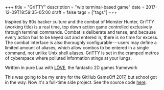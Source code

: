 +++
title = "GriTTY"
description = "wip terminal-based game"
date = 2017-12-09T18:59:35-05:00
draft = false
tags = ["tags"]
+++

Inspired by 80s hacker culture and the combat of Monster Hunter, GriTTY (working title) is a real time, top down action game controlled exclusively through terminal commands. Combat is deliberate and tense, and because every action has to be keyed out and entered in, there is no time for excess. The combat interface is also thoroughly configurable---users may define a limited amount of aliases, which allow combos to be entered in a single command, not unlike Unix shell aliases. GriTTY is set in the cramped metros of cyberspace where polluted information stings at your lungs.

Written in pure Lua with [LÖVE](https://love2d.org/), the fantastic 2D games framework

This was going to be my entry for the GitHub GameOff 2017, but school got in the way. Now it's a full-time side project. See the source code [here](https://github.com/crassSandwich/GriTTY).
